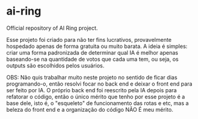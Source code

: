 # ai-ring
Official repository of AI Ring project.

Esse projeto foi criado para não ter fins lucrativos, provavelmente hospedado apenas de forma gratuita ou muito barata.
A ideia é simples: criar uma forma padronizada de determinar qual IA é melhor apenas baseando-se na quantidade de
votos que cada uma tem, ou seja, os outputs são escolhidos pelos usuários.

OBS: Não quis trabalhar muito neste projeto no sentido de ficar dias programando-o, então resolvi
focar no back end e deixar o front end para ser feito por IA. O próprio back end
foi reescrito pela IA depois para refatorar o código, então o único mérito que tenho
por esse projeto é a base dele, isto é, o "esqueleto" de funcionamento
das rotas e etc, mas a beleza do front end e a organização do código NÃO É meu mérito.
